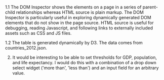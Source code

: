 1.1 The DOM Inspector shows the elements on a page in a series of parent-child relationships whereas HTML source is plain markup. The DOM Inspector is particularly useful in exploring dynamically generated DOM elements that do not show in the page source. HTML source is useful for debugging, reading Javascript, and following links to externally included assets such as CSS and JS files.

1.2 The table is generated dynamically by D3. The data comes from countries_2012.json.

2. It would be interesting to be able to set thresholds for GDP, population, and life expectancy. I would do this with a combination of a drop down select widget ('more than', 'less than') and an input field for an arbitrary value.

